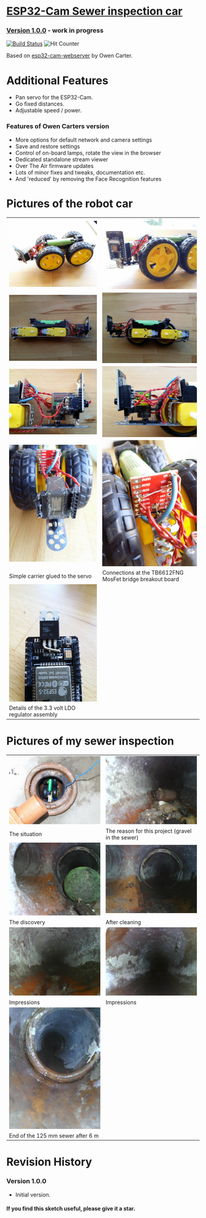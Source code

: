 # [ESP32-Cam Sewer inspection car](https://github.com/ArminJo/ESP32-Cam-Sewer-inspection-car)

### [Version 1.0.0](https://github.com/ArminJo/ESP32-Cam-Sewer-inspection-car/archive/master.zip) - work in progress

[![Build Status](https://github.com/ukw100/irmp/workflows/LibraryBuild/badge.svg)](https://github.com/ukw100/irmp/actions)
![Hit Counter](https://visitor-badge.laobi.icu/badge?page_id=ArminJo_ESP32-Cam-Sewer-inspection-car)

Based on [esp32-cam-webserver](https://github.com/easytarget/esp32-cam-webserver/tree/master/src) by Owen Carter.

# Additional Features
- Pan servo for the ESP32-Cam.
- Go fixed distances.
- Adjustable speed / power.

### Features of Owen Carters version
- More options for default network and camera settings
- Save and restore settings
- Control of on-board lamps, rotate the view in the browser
- Dedicated standalone stream viewer
- Over The Air firmware updates
- Lots of minor fixes and tweaks, documentation etc.
- And 'reduced' by removing the Face Recognition features


# Pictures of the robot car
| | |
|-|-|
| ![The car](pictures/Complete.jpg) | ![Front detail](pictures/FrontDetail.jpg) |
| ![The body](pictures/WithoutWheels.jpg) | ![Front detail](pictures/2Wheels.jpg) |
| ![Front right](pictures/FrontRight.jpg) | ![Front left](pictures/FrontLeft.jpg) |
| ![Front carrier](pictures/FrontCarrier.jpg) | ![MosFet bridge](pictures/MosFetBridge.jpg) |
| Simple carrier glued to the servo | Connections at the TB6612FNG MosFet bridge breakout board |
| ![3.3V LDO](pictures/TS2940Detail.jpg) | |
| Details of the 3.3 volt LDO regulator assembly | |

# Pictures of my sewer inspection
| | |
|-|-|
| ![The situation](pictures/TheSituation.jpg) | ![Gravel](pictures/TheReason.jpg) |
| The situation | The reason for this project (gravel in the sewer) |
| ![The discovery](pictures/JunctionWithTennissball.jpg) | ![After cleaning](pictures/JunctionWithoutTennisball.jpg) |
| The discovery | After cleaning |
| ![Impression](pictures/Impression.jpg) | ![Impression1](pictures/Impression1.jpg) |
| Impressions | Impressions |
| ![End of the 125 mm sewer](pictures/EndOf125mm.jpg) |  |
| End of the 125 mm sewer after 6 m |  |

# Revision History
### Version 1.0.0
- Initial version.

#### If you find this sketch useful, please give it a star.
